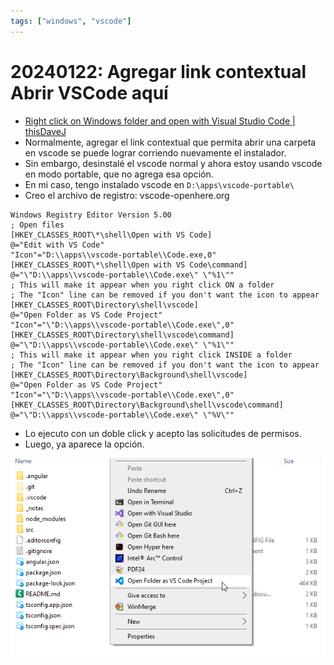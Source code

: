 ```yaml
---
tags: ["windows", "vscode"]
---
```

# 20240122: Agregar link contextual Abrir VSCode aquí

- [Right click on Windows folder and open with Visual Studio Code | thisDaveJ](https://thisdavej.com/right-click-on-windows-folder-and-open-with-visual-studio-code/)
- Normalmente, agregar el link contextual que permita abrir una carpeta en vscode se puede lograr corriendo nuevamente el instalador.
- Sin embargo, desinstalé el vscode normal y ahora estoy usando vscode en modo portable, que no agrega esa opción.
- En mi caso, tengo instalado vscode en `D:\apps\vscode-portable\`
- Creo el archivo de registro: vscode-openhere.org

```reg
Windows Registry Editor Version 5.00
; Open files
[HKEY_CLASSES_ROOT\*\shell\Open with VS Code]
@="Edit with VS Code"
"Icon"="D:\\apps\\vscode-portable\\Code.exe,0"
[HKEY_CLASSES_ROOT\*\shell\Open with VS Code\command]
@="\"D:\\apps\\vscode-portable\\Code.exe\" \"%1\""
; This will make it appear when you right click ON a folder
; The "Icon" line can be removed if you don't want the icon to appear
[HKEY_CLASSES_ROOT\Directory\shell\vscode]
@="Open Folder as VS Code Project"
"Icon"="\"D:\\apps\\vscode-portable\\Code.exe\",0"
[HKEY_CLASSES_ROOT\Directory\shell\vscode\command]
@="\"D:\\apps\\vscode-portable\\Code.exe\" \"%1\""
; This will make it appear when you right click INSIDE a folder
; The "Icon" line can be removed if you don't want the icon to appear
[HKEY_CLASSES_ROOT\Directory\Background\shell\vscode]
@="Open Folder as VS Code Project"
"Icon"="\"D:\\apps\\vscode-portable\\Code.exe\",0"
[HKEY_CLASSES_ROOT\Directory\Background\shell\vscode\command]
@="\"D:\\apps\\vscode-portable\\Code.exe\" \"%V\""
```

- Lo ejecuto con un doble click y acepto las solicitudes de permisos.
- Luego, ya aparece la opción.

![](20240122-vscode-open-here.png)